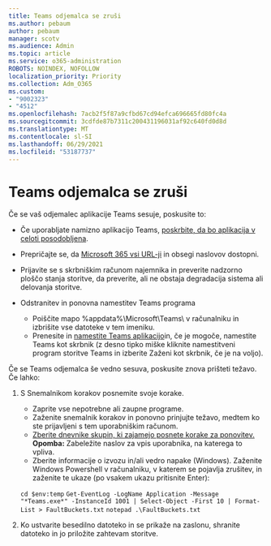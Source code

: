```yaml
---
title: Teams odjemalca se zruši
ms.author: pebaum
author: pebaum
manager: scotv
ms.audience: Admin
ms.topic: article
ms.service: o365-administration
ROBOTS: NOINDEX, NOFOLLOW
localization_priority: Priority
ms.collection: Adm_O365
ms.custom:
- "9002323"
- "4512"
ms.openlocfilehash: 7acb2f5f87a9cfbd67cd94efca696665fd80fc4a
ms.sourcegitcommit: 3cdfde87b7311c200431196031af92c640fd0d8d
ms.translationtype: MT
ms.contentlocale: sl-SI
ms.lasthandoff: 06/29/2021
ms.locfileid: "53187737"
---
```

# <a name="teams-client-crashing"></a>Teams odjemalca se zruši

Če se vaš odjemalec aplikacije Teams sesuje, poskusite to:

- Če uporabljate namizno aplikacijo Teams, [poskrbite, da bo aplikacija v celoti posodobljena](https://support.office.com/article/Update-Microsoft-Teams-535a8e4b-45f0-4f6c-8b3d-91bca7a51db1).

- Prepričajte se, da [Microsoft 365 vsi URL-ji](/microsoftteams/connectivity-issues) in obsegi naslovov dostopni.

- Prijavite se s skrbniškim računom [](/office365/enterprise/view-service-health) najemnika in preverite nadzorno ploščo stanja storitve, da preverite, ali ne obstaja degradacija sistema ali delovanja storitve.

- Odstranitev in ponovna namestitev Teams programa
    - Poiščite mapo %appdata%\Microsoft\Teams\ v računalniku in izbrišite vse datoteke v tem imeniku.
    - Prenesite in [namestite Teams aplikacijo](https://www.microsoft.com/microsoft-teams/download-app)in, če je mogoče, namestite Teams kot skrbnik (z desno  tipko miške kliknite namestitveni program storitve Teams in izberite Zaženi kot skrbnik, če je na voljo).

Če se Teams odjemalca še vedno sesuva, poskusite znova prišteti težavo. Če lahko:

1. S Snemalnikom korakov posnemite svoje korake.
    - Zaprite vse nepotrebne ali zaupne programe.
    - Zaženite snemalnik korakov in ponovno prinjujte težavo, medtem ko ste prijavljeni s tem uporabniškim računom.
    - [Zberite dnevnike skupin, ki zajamejo posnete korake za ponovitev.](/microsoftteams/log-files) **Opomba:** Zabeležite naslov za vpis uporabnika, na katerega to vpliva.
    - Zberite informacije o izvozu in/ali vedro napake (Windows). Zaženite Windows Powershell v računalniku, v katerem se pojavlja zrušitev, in zaženite te ukaze (po vsakem ukazu pritisnite Enter):

    `cd $env:temp` `Get-EventLog -LogName Application -Message "*Teams.exe*" -InstanceId 1001 | Select-Object -First 10 | Format-List > FaultBuckets.txt`
    `notepad .\FaultBuckets.txt`
    
2. Ko ustvarite besedilno datoteko in se prikaže na zaslonu, shranite datoteko in jo priložite zahtevam storitve. 
